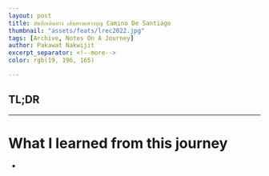 ```yaml
---
layout: post
title: บันทึกเดินทาง เส้นทางแสวงบุญ Camino De Santiago
thumbnail: "assets/feats/lrec2022.jpg"
tags: [Archive, Notes On A Journey]
author: Pakawat Nakwijit
excerpt_separator: <!--more-->
color: rgb(19, 196, 165)

---
```


## TL;DR
<p style="display:none"></p>


--------------------
<!--more-->



# What I learned from this journey
* 